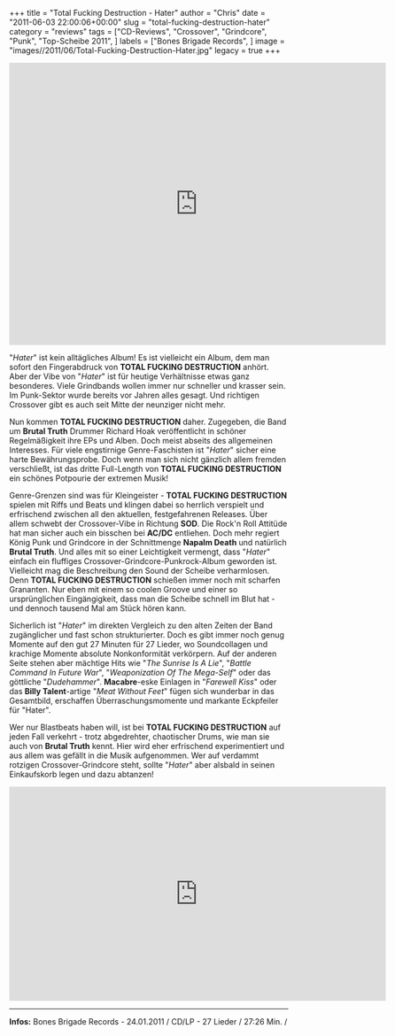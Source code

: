 +++
title = "Total Fucking Destruction - Hater"
author = "Chris"
date = "2011-06-03 22:00:06+00:00"
slug = "total-fucking-destruction-hater"
category = "reviews"
tags = ["CD-Reviews", "Crossover", "Grindcore", "Punk", "Top-Scheibe 2011", ]
labels = ["Bones Brigade Records", ]
image = "images//2011/06/Total-Fucking-Destruction-Hater.jpg"
legacy = true
+++


<iframe allowfullscreen="" frameborder="0" height="510" src="http://www.youtube.com/embed/qmX28R0GIdQ" width="680"></iframe>

"_Hater_" ist kein alltägliches Album! Es ist vielleicht ein Album, dem man sofort den Fingerabdruck von **TOTAL FUCKING DESTRUCTION** anhört. Aber der Vibe von "_Hater_" ist für heutige Verhältnisse etwas ganz besonderes. Viele Grindbands wollen immer nur schneller und krasser sein. Im Punk-Sektor wurde bereits vor Jahren alles gesagt. Und richtigen Crossover gibt es auch seit Mitte der neunziger nicht mehr.

Nun kommen **TOTAL FUCKING DESTRUCTION** daher. Zugegeben, die Band um **Brutal Truth** Drummer Richard Hoak veröffentlicht in schöner Regelmäßigkeit ihre EPs und Alben. Doch meist abseits des allgemeinen Interesses. Für viele engstirnige Genre-Faschisten ist "_Hater_" sicher eine harte Bewährungsprobe. Doch wenn man sich nicht gänzlich allem fremden verschließt, ist das dritte Full-Length von **TOTAL FUCKING DESTRUCTION** ein schönes Potpourie der extremen Musik!

Genre-Grenzen sind was für Kleingeister - **TOTAL FUCKING DESTRUCTION** spielen mit Riffs und Beats und klingen dabei so herrlich verspielt und erfrischend zwischen all den aktuellen, festgefahrenen Releases. Über allem schwebt der Crossover-Vibe in Richtung **SOD**. Die Rock'n Roll Attitüde hat man sicher auch ein bisschen bei **AC/DC** entliehen. Doch mehr regiert König Punk und Grindcore in der Schnittmenge **Napalm Death** und natürlich **Brutal Truth**. Und alles mit so einer Leichtigkeit vermengt, dass "_Hater_" einfach ein fluffiges Crossover-Grindcore-Punkrock-Album geworden ist. Vielleicht mag die Beschreibung den Sound der Scheibe verharmlosen. Denn **TOTAL FUCKING DESTRUCTION** schießen immer noch mit scharfen Grananten. Nur eben mit einem so coolen Groove und einer so ursprünglichen Eingängigkeit, dass man die Scheibe schnell im Blut hat - und dennoch tausend Mal am Stück hören kann.

Sicherlich ist "_Hater_" im direkten Vergleich zu den alten Zeiten der Band zugänglicher und fast schon strukturierter. Doch es gibt immer noch genug Momente auf den gut 27 Minuten für 27 Lieder, wo Soundcollagen und krachige Momente absolute Nonkonformität verkörpern. Auf der anderen Seite stehen aber mächtige Hits wie "_The Sunrise Is A Lie_", "_Battle Command In Future War_", "_Weaponization Of The Mega-Self_" oder das göttliche "_Dudehammer_". **Macabre**-eske Einlagen in "_Farewell Kiss_" oder das **Billy Talent**-artige "_Meat Without Feet_" fügen sich wunderbar in das Gesamtbild, erschaffen Überraschungsmomente und markante Eckpfeiler für "Hater".

Wer nur Blastbeats haben will, ist bei **TOTAL FUCKING DESTRUCTION** auf jeden Fall verkehrt - trotz abgedrehter, chaotischer Drums, wie man sie auch von **Brutal Truth** kennt. Hier wird eher erfrischend experimentiert und aus allem was gefällt in die Musik aufgenommen. Wer auf verdammt rotzigen Crossover-Grindcore steht, sollte "_Hater_" aber alsbald in seinen Einkaufskorb legen und dazu abtanzen!

<iframe allowfullscreen="" frameborder="0" height="387" src="http://www.youtube.com/embed/PfR7Oaq9GB0" width="680"></iframe>






---
**Infos:**
Bones Brigade Records - 24.01.2011 / 
CD/LP - 27 Lieder / 27:26 Min. / 
